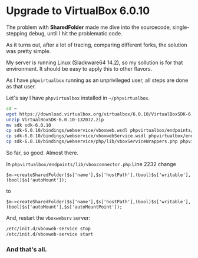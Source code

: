 # Upgrade to VirtualBox 6.0.10 #

The problem with **SharedFolder** made me dive into the sourcecode,
single-stepping debug, until I hit the problematic code.

As it turns out, after a lot of tracing, comparing different forks,
the solution was pretty simple.

My server is running Linux (Slackware64 14.2), so my sollution is
for that environment. It should be easy to apply this to other flavors.

As I have `phpvirtualbox` running as an unprivileged user, all steps are
done as that user.

Let's say I have `phpvirtualbox` installed in `~/phpvirtualbox`.
```bash
cd ~
wget https://download.virtualbox.org/virtualbox/6.0.10/VirtualBoxSDK-6.0.10-132072.zip
unzip VirtualBoxSDK-6.0.10-132072.zip
mv sdk sdk-6.0.10
cp sdk-6.0.10/bindings/webservice/vboxweb.wsdl phpvirtualbox/endpoints/lib/vboxweb-6.0.wsdl
cp sdk-6.0.10/bindings/webservice/vboxwebService.wsdl phpvirtualbox/endpoints/lib/vboxwebService-6.0.wsdl
cp sdk-6.0.10/bindings/webservice/php/lib/vboxServiceWrappers.php phpvirtualbox/endpoints/lib/
```
So far, so good. Almost there.

In `phpvirtualbox/endpoints/lib/vboxconnector.php` Line 2232 change

```
$m->createSharedFolder($s['name'],$s['hostPath'],(bool)$s['writable'],(bool)$s['autoMount']);
```
to  
```
$m->createSharedFolder($s['name'],$s['hostPath'],(bool)$s['writable'],(bool)$s['autoMount'],$s['autoMountPoint']);
```

And, restart the `vboxwebsrv` server:
```sh
/etc/init.d/vboxweb-service stop
/etc/init.d/vboxweb-service start
```

### **And that's all.** ###
